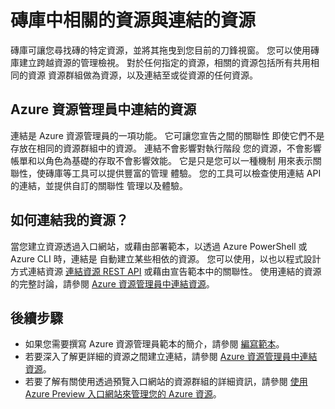 <properties 
    pageTitle="磚庫中相關的資源與連結的資源" 
    description="了解 Azure Preview 入口網站磚庫中的相關資源和連結資源。" 
    services="azure-portal" 
    documentationCenter="" 
    authors="adamabdelhamed" 
    manager="wpickett" 
    editor=""/>

<tags 
    ms.service="azure-portal" 
    ms.workload="multiple" 
    ms.tgt_pltfrm="na" 
    ms.devlang="na" 
    ms.topic="article" 
    ms.date="07/16/2015" 
    ms.author="adamab"/>

# 磚庫中相關的資源與連結的資源

磚庫可讓您尋找磚的特定資源，並將其拖曳到您目前的刀鋒視窗。 
您可以使用磚庫建立跨越資源的管理檢視。 
對於任何指定的資源，相關的資源包括所有共用相同的資源 
資源群組做為資源，以及連結至或從資源的任何資源。

## Azure 資源管理員中連結的資源

連結是 Azure 資源管理員的一項功能。  它可讓您宣告之間的關聯性 
即使它們不是存放在相同的資源群組中的資源。 連結不會影響對執行階段 
您的資源，不會影響帳單和以角色為基礎的存取不會影響效能。  它是只是您可以一種機制 
用來表示關聯性，使磚庫等工具可以提供豐富的管理 
體驗。  您的工具可以檢查使用連結 API 的連結，並提供自訂的關聯性 
管理以及體驗。 

## 如何連結我的資源？

當您建立資源透過入口網站，或藉由部署範本，以透過 Azure PowerShell 或 Azure CLI 時，連結是 
自動建立某些相依的資源。 您可以使用，以也以程式設計方式連結資源 
[連結資源 REST API](https://msdn.microsoft.com/library/azure/mt238499.aspx) 或藉由宣告範本中的關聯性。 
使用連結的資源的完整討論，請參閱 [Azure 資源管理員中連結資源](../resource-group-link-resources.md)。

## 後續步驟

- 如果您需要撰寫 Azure 資源管理員範本的簡介，請參閱 [編寫範本](../resource-group-authoring-templates.md)。
- 若要深入了解更詳細的資源之間建立連結，請參閱 [Azure 資源管理員中連結資源](../resource-group-link-resources.md)。
- 若要了解有關使用透過預覽入口網站的資源群組的詳細資訊，請參閱 [使用 Azure Preview 入口網站來管理您的 Azure 資源](resource-group-portal.md)。

